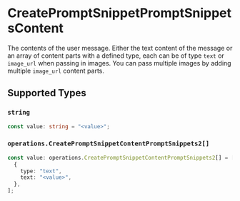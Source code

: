 # CreatePromptSnippetPromptSnippetsContent

The contents of the user message. Either the text content of the message or an array of content parts with a defined type, each can be of type `text` or `image_url` when passing in images. You can pass multiple images by adding multiple `image_url` content parts. 


## Supported Types

### `string`

```typescript
const value: string = "<value>";
```

### `operations.CreatePromptSnippetContentPromptSnippets2[]`

```typescript
const value: operations.CreatePromptSnippetContentPromptSnippets2[] = [
  {
    type: "text",
    text: "<value>",
  },
];
```

